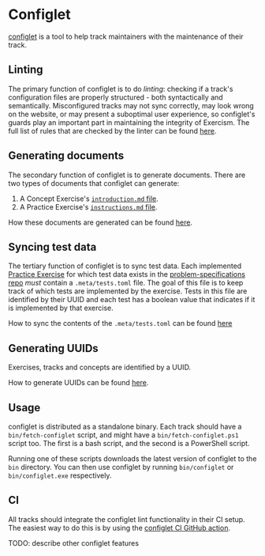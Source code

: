 # Configlet

[configlet](https://github.com/exercism/configlet) is a tool to help track maintainers with the maintenance of their track.

## Linting

The primary function of configlet is to do _linting_: checking if a track's configuration files are properly structured - both syntactically and semantically. Misconfigured tracks may not sync correctly, may look wrong on the website, or may present a suboptimal user experience, so configlet's guards play an important part in maintaining the integrity of Exercism. The full list of rules that are checked by the linter can be found [here](./configlet/lint).

## Generating documents

The secondary function of configlet is to generate documents. There are two types of documents that configlet can generate:

1. A Concept Exercise's [`introduction.md` file](./configlet/generating-documents#document-concept-exercises-introductionmd-file).
1. A Practice Exercise's [`instructions.md` file](./configlet/generating-documents#document-practice-exercises-instructionsmd-file).

How these documents are generated can be found [here](./configlet/generating-documents).

## Syncing test data

The tertiary function of configlet is to sync test data. Each implemented [Practice Exercise](./tracks/practice-exercises) for which test data exists in the [problem-specifications repo](https://github.com/exercism/problem-specifications) _must_ contain a `.meta/tests.toml` file. The goal of this file is to keep track of which tests are implemented by the exercise. Tests in this file are identified by their UUID and each test has a boolean value that indicates if it is implemented by that exercise.

How to sync the contents of the `.meta/tests.toml` can be found [here](./configlet/sync)

## Generating UUIDs

Exercises, tracks and concepts are identified by a UUID.

How to generate UUIDs can be found [here](./configlet/uuid).

## Usage

configlet is distributed as a standalone binary. Each track should have a `bin/fetch-configlet` script, and might have a `bin/fetch-configlet.ps1` script too. The first is a bash script, and the second is a PowerShell script.

Running one of these scripts downloads the latest version of configlet to the `bin` directory. You can then use configlet by running `bin/configlet` or `bin/configlet.exe` respectively.

## CI

All tracks should integrate the configlet lint functionality in their CI setup. The easiest way to do this is by using the [configlet CI GitHub action](https://github.com/exercism/github-actions/tree/main/configlet-ci).

TODO: describe other configlet features
